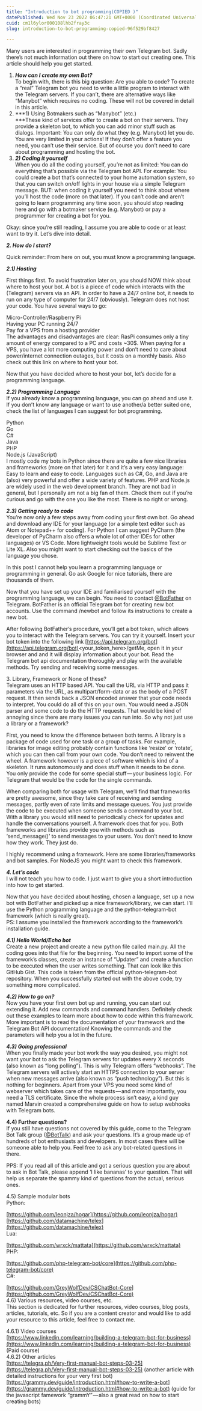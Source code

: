 ```yaml
---
title: "Introduction to bot programming(COPIED )"
datePublished: Wed Nov 23 2022 06:47:21 GMT+0000 (Coordinated Universal Time)
cuid: cm1l6ylor000108lhb2fray3c
slug: introduction-to-bot-programming-copied-96f529bf8427

---
```


Many users are interested in programming their own Telegram bot. Sadly there’s not much information out there on how to start out creating one. This article should help you get started.

1.  ***How can I create my own Bot?***  
    To begin with, there is this big question: Are you able to code? To create a “real” Telegram bot you need to write a little program to interact with the Telegram servers. If you can’t, there are alternative ways like “Manybot” which requires no coding. These will not be covered in detail in this article.
2.  ***1) Using Botmakers such as “Manybot” (etc.)  
    ***These kind of services offer to create a bot on their servers. They provide a skeleton bot, to which you can add minor stuff such as dialogs. Important: You can only do what they (e.g. Manybot) let you do. You are very limited in your actions! If they don’t offer a feature you need, you can’t use their service. But of course you don’t need to care about programming and hosting the bot.
3.  ***2) Coding it yourself***  
    When you do all the coding yourself, you’re not as limited: You can do everything that’s possible via the Telegram bot API. For example: You could create a bot that’s connected to your home automation system, so that you can switch on/off lights in your house via a simple Telegram message. BUT: when coding it yourself you need to think about where you’ll host the code (more on that later). If you can’t code and aren’t going to learn programming any time soon, you should stop reading here and go with a botmaker service (e.g. Manybot) or pay a programmer for creating a bot for you.

Okay: since you’re still reading, I assume you are able to code or at least want to try it. Let’s dive into detail.

***2\. How do I start?***

Quick reminder: From here on out, you must know a programming language.

***2.1) Hosting***

First things first. To avoid frustration later on, you should NOW think about where to host your bot. A bot is a piece of code which interacts with the (Telegram) servers via an API. In order to have a 24/7 online bot, it needs to run on any type of computer for 24/7 (obviously). Telegram does not host your code. You have several ways to go:

Micro-Controller/Raspberry Pi  
Having your PC running 24/7  
Pay for a VPS from a hosting provider  
The advantages and disadvantages are clear: RasPi consumes only a tiny amount of energy compared to a PC and costs ~30$. When paying for a VPS, you have a lot more computing power and don’t need to care about power/internet connection outages, but it costs on a monthly basis. Also check out this link on where to host your bot.

Now that you have decided where to host your bot, let’s decide for a programming language.

***2.2) Programming Language***  
If you already know a programming language, you can go ahead and use it. If you don’t know any language or want to use another/a better suited one, check the list of languages I can suggest for bot programming.

Python  
Go  
C#  
Java  
PHP   
Node.js (JavaScript)  
I mostly code my bots in Python since there are quite a few nice libraries and frameworks (more on that later) for it and it’s a very easy language: Easy to learn and easy to code. Languages such as C#, Go, and Java are (also) very powerful and offer a wide variety of features. PHP and Node.js are widely used in the web development branch. They are not bad in general, but I personally am not a big fan of them. Check them out if you’re curious and go with the one you like the most. There is no right or wrong.

***2.3) Getting ready to code***  
You’re now only a few steps away from coding your first own bot. Go ahead and download any IDE for your language (or a simple text editor such as Atom or Notepad++ for coding). For Python I can suggest PyCharm (the developer of PyCharm also offers a whole lot of other IDEs for other languages) or VS Code. More lightweight tools would be Sublime Text or Lite XL. Also you might want to start checking out the basics of the language you chose.

In this post I cannot help you learn a programming language or programming in general. Go ask Google for nice tutorials, there are thousands of them.

Now that you have set up your IDE and familiarised yourself with the programming language, we can begin. You need to contact [@BotFather](http://twitter.com/BotFather "Twitter profile for @BotFather") on Telegram. BotFather is an official Telegram bot for creating new bot accounts. Use the command /newbot and follow its instructions to create a new bot.

After following BotFather’s procedure, you’ll get a bot token, which allows you to interact with the Telegram servers. You can try it yourself. Insert your bot token into the following link [https://api.telegram.org/bot](https://api.telegram.org/bot)<your\_token\_here>/getMe, open it in your browser and and it will display information about your bot. Read the Telegram bot api documentation thoroughly and play with the available methods. Try sending and receiving some messages.

3\. Library, Framework or None of these?  
Telegram uses an HTTP based API. You call the URL via HTTP and pass it parameters via the URL, as multipart/form-data or as the body of a POST request. It then sends back a JSON encoded answer that your code needs to interpret. You could do all of this on your own. You would need a JSON parser and some code to do the HTTP requests. That would be kind of annoying since there are many issues you can run into. So why not just use a library or a framework?

First, you need to know the difference between both terms. A library is a package of code used for one task or a group of tasks. For example, libraries for image editing probably contain functions like ‘resize’ or ‘rotate’, which you can then call from your own code. You don’t need to reinvent the wheel. A framework however is a piece of software which is kind of a skeleton. It runs autonomously and does stuff when it needs to be done. You only provide the code for some special stuff — your business logic. For Telegram that would be the code for the single commands.

When comparing both for usage with Telegram, we’ll find that frameworks are pretty awesome, since they take care of receiving and sending messages, partly even of rate limits and message queues. You just provide the code to be executed when someone sends a command to your bot. With a library you would still need to periodically check for updates and handle the conversations yourself. A framework does that for you. Both frameworks and libraries provide you with methods such as ‘send\_message()’ to send messages to your users. You don’t need to know how they work. They just do.

I highly recommend using a framework. Here are some libraries/frameworks and bot samples. For NodeJS you might want to check this framework.

***4\. Let’s code***  
I will not teach you how to code. I just want to give you a short introduction into how to get started.

Now that you have decided about hosting, chosen a language, set up a new bot with BotFather and picked up a nice framework/library, we can start. I’ll use the Python programming language and the python-telegram-bot framework (which is really great).  
PS: I assume you installed the framework according to the framework’s installation guide.

***4.1) Hello World/Echo bot***  
Create a new project and create a new python file called main.py. All the coding goes into that file for the beginning. You need to import some of the framework’s classes, create an instance of “Updater” and create a function to be executed when the user writes something. That can look like this GitHub Gist. This code is taken from the official python-telegram-bot repository. When you successfully started out with the above code, try something more complicated.

***4.2) How to go on?***  
Now you have your first own bot up and running, you can start out extending it. Add new commands and command handlers. Definitely check out these examples to learn more about how to code within this framework. More important is to read the documentation of your framework and the Telegram Bot API documentation! Knowing the commands and the parameters will help you a lot in the future.

***4.3) Going professional***  
When you finally made your bot work the way you desired, you might not want your bot to ask the Telegram servers for updates every X seconds (also known as “long polling”). This is why Telegram offers “webhooks”. The Telegram servers will actively start an HTTPS connection to your server when new messages arrive (also known as “push technology”). But this is nothing for beginners. Apart from your VPS you need some kind of webserver which takes care of the requests — and more importantly, you need a TLS certificate. Since the whole process isn’t easy, a kind guy named Marvin created a comprehensive guide on how to setup webhooks with Telegram bots.

**4.4) Further questions?**  
If you still have questions not covered by this guide, come to the Telegram Bot Talk group ([@BotTalk](http://twitter.com/BotTalk "Twitter profile for @BotTalk")) and ask your questions. It’s a group made up of hundreds of bot enthusiasts and developers. In most cases there will be someone able to help you. Feel free to ask any bot-related questions in there.

PPS: If you read all of this article and got a serious question you are about to ask in Bot Talk, please append ‘I like bananas’ to your question. That will help us separate the spammy kind of questions from the actual, serious ones.

4.5) Sample modular bots  
Python:

[https://github.com/leonjza/hogar](https://github.com/leonjza/hogar)  
[https://github.com/datamachine/telex](https://github.com/datamachine/telex)  
Lua:

[https://github.com/wrxck/mattata](https://github.com/wrxck/mattata)  
PHP:

[https://github.com/php-telegram-bot/core](https://github.com/php-telegram-bot/core)  
C#:

[https://github.com/GreyWolfDev/CSChatBot-Core](https://github.com/GreyWolfDev/CSChatBot-Core)  
4.6) Various resources, video courses, etc.  
This section is dedicated for further resources, video courses, blog posts, articles, tutorials, etc. So if you are a content creator and would like to add your resource to this article, feel free to contact me.

4.6.1) Video courses  
[https://www.linkedin.com/learning/building-a-telegram-bot-for-business](https://www.linkedin.com/learning/building-a-telegram-bot-for-business) (Paid course)  
4.6.2) Other articles  
[https://telegra.ph/Very-first-manual-bot-steps-03-25](https://telegra.ph/Very-first-manual-bot-steps-03-25) (another article with detailed instructions for your very first bot)  
[https://grammy.dev/guide/introduction.html#how-to-write-a-bot](https://grammy.dev/guide/introduction.html#how-to-write-a-bot) (guide for the javascript famework “grammY” — also a great read on how to start creating bots)
